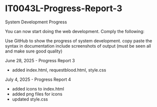 # IT0043L-Progress-Report-3
System Development Progress

You can now start doing the web development. Comply the following:

Use GitHub to show the progress of system development. 
copy paste the syntax in documentation
include screenshots of output (must be seen all and make sure good quality)


June 28, 2025 - Progress Report 3
- added index.html, requestblood.html, style.css

July 4, 2025 - Progress Report 4
- added icons to index.html
- added png files for icons
- updated style.css